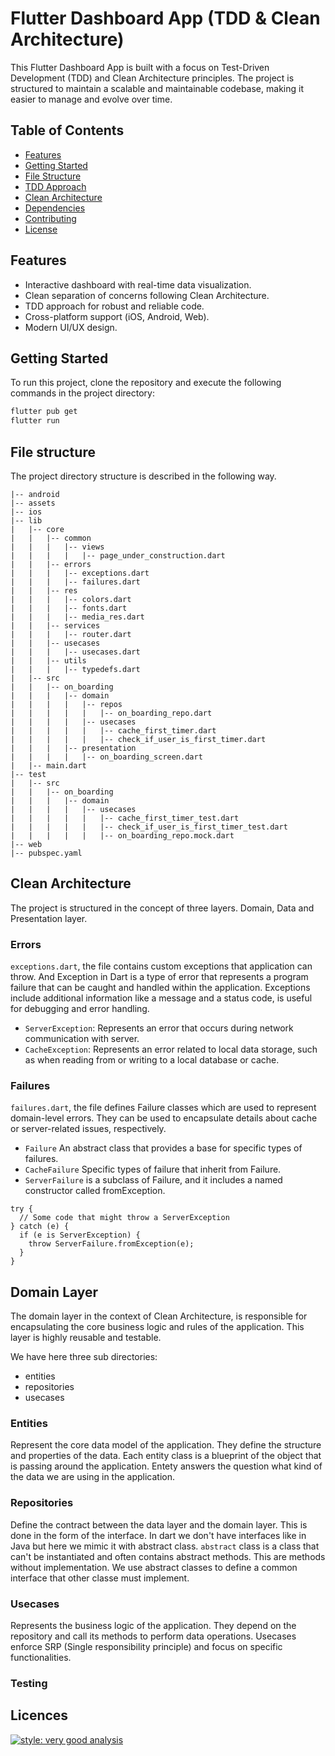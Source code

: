 # Flutter Dashboard App (TDD & Clean Architecture)

This Flutter Dashboard App is built with a focus on Test-Driven Development (TDD) and Clean Architecture principles. The project is structured to maintain a scalable and maintainable codebase, making it easier to manage and evolve over time.

## Table of Contents

- [Features](#features)
- [Getting Started](#getting-started)
- [File Structure](#file-structure)
- [TDD Approach](#tdd-approach)
- [Clean Architecture](#clean-architecture)
- [Dependencies](#dependencies)
- [Contributing](#contributing)
- [License](#license)

## Features

- Interactive dashboard with real-time data visualization.
- Clean separation of concerns following Clean Architecture.
- TDD approach for robust and reliable code.
- Cross-platform support (iOS, Android, Web).
- Modern UI/UX design.

## Getting Started

To run this project, clone the repository and execute the following commands in the project directory:

```bash
flutter pub get
flutter run
```

## File structure
The project directory structure is described in the following way.
```plaintext
|-- android
|-- assets
|-- ios
|-- lib
|   |-- core
|   |   |-- common
|   |   |   |-- views
|   |   |   |   |-- page_under_construction.dart
|   |   |-- errors
|   |   |   |-- exceptions.dart
|   |   |   |-- failures.dart
|   |   |-- res
|   |   |   |-- colors.dart
|   |   |   |-- fonts.dart
|   |   |   |-- media_res.dart
|   |   |-- services
|   |   |   |-- router.dart
|   |   |-- usecases
|   |   |   |-- usecases.dart
|   |   |-- utils
|   |   |   |-- typedefs.dart
|   |-- src
|   |   |-- on_boarding
|   |   |   |-- domain
|   |   |   |   |-- repos
|   |   |   |   |   |-- on_boarding_repo.dart
|   |   |   |   |-- usecases
|   |   |   |   |   |-- cache_first_timer.dart
|   |   |   |   |   |-- check_if_user_is_first_timer.dart
|   |   |   |-- presentation
|   |   |   |   |-- on_boarding_screen.dart
|   |-- main.dart
|-- test
|   |-- src
|   |   |-- on_boarding
|   |   |   |-- domain
|   |   |   |   |-- usecases
|   |   |   |   |   |-- cache_first_timer_test.dart
|   |   |   |   |   |-- check_if_user_is_first_timer_test.dart
|   |   |   |   |   |-- on_boarding_repo.mock.dart
|-- web
|-- pubspec.yaml
```

## Clean Architecture
The project is structured in the concept of three layers. Domain, Data and Presentation layer.

### Errors
`exceptions.dart`, the file contains custom exceptions that application can throw. And Exception in Dart is a type of error that represents a program failure that can be caught and handled within the application. Exceptions include additional information like a message and a status code, is useful for debugging and error handling.

- `ServerException`: Represents an error that occurs during network communication with server.
- `CacheException`: Represents an error related to local data storage, such as when reading from or writing to a local database or cache.

### Failures
`failures.dart`, the file defines Failure classes which are used to represent domain-level errors. They can be used to encapsulate details about cache or server-related issues, respectively.


- `Failure` An abstract class that provides a base for specific types of failures.
- `CacheFailure` Specific types of failure that inherit from Failure.
- `ServerFailure` is a subclass of Failure, and it includes a named constructor called fromException.

```
try {
  // Some code that might throw a ServerException
} catch (e) {
  if (e is ServerException) {
    throw ServerFailure.fromException(e);
  }
}
```

## Domain Layer
The domain layer in the context of Clean Architecture, is responsible for encapsulating the core business logic and rules of the application. This layer is highly reusable and testable.

We have here three sub directories:
 - entities
 - repositories
 - usecases

### Entities
Represent the core data model of the application. They define the structure and properties of the data. Each entity class is a blueprint of the object that is passing around the application. Entety answers the question what kind of the data we are using in the application.

### Repositories
Define the contract between the data layer and the domain layer. This is done in the form of the interface. In dart we don't have interfaces like in Java but here we mimic it with abstract class.
`abstract` class is a class that can't be instantiated and often contains abstract methods. This are methods without implementation. We use abstract classes to define a common interface that other classe must implement.

### Usecases
Represents the business logic of the application. They depend on the repository and call its methods to perform data operations. Usecases enforce SRP (Single responsibility principle) and focus on specific functionalities.

### Testing

## Licences
[![style: very good analysis](https://img.shields.io/badge/style-very_good_analysis-B22C89.svg)](https://pub.dev/packages/very_good_analysis)